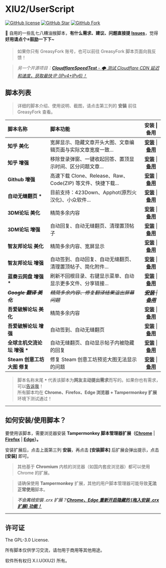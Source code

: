 # XIU2/UserScript

[![GitHub license](https://img.shields.io/github/license/XIU2/UserScript.svg?style=flat-square&color=4285dd)](https://github.com/XIU2/UserScript/blob/master/LICENSE)
[![GitHub Star](https://img.shields.io/github/stars/XIU2/UserScript.svg?style=flat-square&label=Star&color=4285dd)](https://github.com/XIU2/UserScript/stargazers)
[![GitHub Fork](https://img.shields.io/github/forks/XIU2/UserScript.svg?style=flat-square&label=Fork&color=4285dd)](https://github.com/XIU2/UserScript/network/members)

🔨 自用的一些乱七八糟油猴脚本，**有什么需求、建议、问题直接提 [Issues](https://github.com/XIU2/UserScript/issues/new/choose)**，觉得**好用请点个⭐鼓励一下下~**  

> 如果你只有 GreasyFork 账号，也可以前往 GreasyFork 脚本页面向我反馈！  

> _另一个开源项目：[**CloudflareSpeedTest** - 🌩 测试 Cloudflare CDN 延迟和速度，获取最快 IP (IPv4+IPv6)！](https://github.com/XIU2/CloudflareSpeedTest)_

## 脚本列表

> 详细的脚本介绍、使用说明、截图，请点击第三列的 **安装** 前往 GreasyFork 查看。  

| 脚本名称 | 脚本功能 | 安装 \| 备用 |
| :---- | :---- | :----: |
| **知乎 美化** | 宽屏显示、隐藏文章开头大图、文章编辑页面与实际文章宽度一致... | **[安装](https://greasyfork.org/zh-CN/scripts/412212)** \| **[备用](https://cdn.jsdelivr.net/gh/XIU2/UserScript@master/Zhihu-Beautification.user.js)** |
| **知乎 增强** | 移除登录弹窗、一键收起回答、置顶显示时间、区分问题文章... | **[安装](https://greasyfork.org/zh-CN/scripts/419081)** \| **[备用](https://cdn.jsdelivr.net/gh/XIU2/UserScript@master/Zhihu-Enhanced.user.js)** |
|  **Github 增强** | 高速下载 Clone、Release、Raw、Code(ZIP) 等文件、快捷下载... | **[安装](https://greasyfork.org/zh-CN/scripts/412245)** \| **[备用](https://cdn.jsdelivr.net/gh/XIU2/UserScript@master/GithubEnhanced-High-Speed-Download.user.js)** |
|  **自动无缝翻页 \*** | 目前支持：423Down、Apphot(原烈火汉化)、小众软件... | **[安装](https://greasyfork.org/zh-CN/scripts/419215)** \| **[备用](https://cdn.jsdelivr.net/gh/XIU2/UserScript@master/Autopage.user.js)** |
| **3DM论坛 美化** | 精简多余内容 | **[安装](https://greasyfork.org/zh-CN/scripts/413593)** \| **[备用](https://cdn.jsdelivr.net/gh/XIU2/UserScript@master/3dm-Beautification.user.js)** |
| **3DM论坛 增强** | 自动回复、自动无缝翻页、清理置顶帖子 | **[安装](https://greasyfork.org/zh-CN/scripts/412890)** \| **[备用](https://cdn.jsdelivr.net/gh/XIU2/UserScript@master/3dm-Enhanced.user.js)** |
| **智友邦论坛 美化** | 精简多余内容、宽屏显示 | **[安装](https://greasyfork.org/zh-CN/scripts/412361)** \| **[备用](https://cdn.jsdelivr.net/gh/XIU2/UserScript@master/Zhiyoo-Beautification.user.js)** |
| **智友邦论坛 增强** | 自动签到、自动回复、自动无缝翻页、清理置顶帖子、简化附件... | **[安装](https://greasyfork.org/zh-CN/scripts/412362)** \| **[备用](https://cdn.jsdelivr.net/gh/XIU2/UserScript@master/Zhiyoo-Enhanced.user.js)** |
|  **蓝奏云网盘 增强 \*** | 刷新不回根目录、右键显示菜单、自动显示更多文件、分享链接... | **[安装](https://greasyfork.org/zh-CN/scripts/419224)** \| **[备用](https://cdn.jsdelivr.net/gh/XIU2/UserScript@master/Lanzou-Enhanced.user.js)** |
|  ~~_**Google 翻译 美化**_~~ | ~~_精简多余内容、修复翻译结果溢出屏幕问题_~~ | ~~_**[安装](https://zhuanlan.zhihu.com/p/286815739)** \| **[备用](https://zhuanlan.zhihu.com/p/286815739)**_~~ |
| **吾爱破解论坛 美化** | 精简多余内容 | **[安装](https://greasyfork.org/zh-CN/scripts/412681)** \| **[备用](https://cdn.jsdelivr.net/gh/XIU2/UserScript@master/52pojie-Beautification.user.js)** |
| **吾爱破解论坛 增强** | 自动签到、自动无缝翻页 | **[安装](https://greasyfork.org/zh-CN/scripts/412680)** \| **[备用](https://cdn.jsdelivr.net/gh/XIU2/UserScript@master/52pojie-Enhanced.user.js)** |
| **全球主机交流论坛 增强 \*** | 自动无缝翻页、自动显示帖子内被隐藏的回复 | **[安装](https://greasyfork.org/zh-CN/scripts/414005)** \| **[备用](https://cdn.jsdelivr.net/gh/XIU2/UserScript@master/Hostloc-Enhanced.user.js)** |
| **Steam 创意工坊大图 修复** | 修复 Steam 创意工坊预览大图无法显示的问题 | **[安装](https://greasyfork.org/zh-CN/scripts/397666)** \| **[备用](https://cdn.jsdelivr.net/gh/XIU2/UserScript@master/SteamWorkshopImageRepair.user.js)** |

> 脚本名称末尾 **`*`** 代表该脚本为**网友主动提出需求**而写的。如果你也有需求，可以[告诉我](https://github.com/XIU2/UserScript/issues/new/choose)！  
> 所有脚本均在 **Chrome、Firefox、Edge 浏览器 + Tampermonkey 扩展** 环境下测试通过！

****

## 如何安装/使用脚本？

要使用该脚本，需要浏览器安装 **Tampermonkey  脚本管理器扩展（[Chrome](https://xiu.lanzoux.com/b073l8d1e)** \| **[Firefox](https://addons.mozilla.org/firefox/addon/tampermonkey/)** \| **[Edge](https://microsoftedge.microsoft.com/addons/detail/tampermonkey/iikmkjmpaadaobahmlepeloendndfphd?hl=zh-CN)）。**  

安装扩展后，点击上面第三列 **安装**，再点击 **\[安装脚本\]** 后扩展会弹出提示，点击 **\[安装\]** 即可。

> 其他基于 **Chromium** 内核的浏览器（如国内套皮浏览器）都可以使用 Chrome 的扩展。  

> 请确保使用 **Tampermonkey** 扩展，其他的用户脚本管理器可能导致**无法正常使用**脚本。  

> _**不会离线安装 .crx 扩展？[Chrome、Edge 重新开启隐藏的 [拖入安装 .crx 扩展] 功能！](https://zhuanlan.zhihu.com/p/276027099)**_  

****

## 许可证

The GPL-3.0 License.

所有脚本仅供学习交流，请勿用于商用等其他用途。  

软件所有权归 X.I.U(XIU2) 所有。  